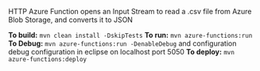 HTTP Azure Function opens an Input Stream to read a .csv file from Azure Blob Storage, and converts it to JSON

**To build:** `mvn clean install -DskipTests`
**To run:** `mvn azure-functions:run`
**To Debug:** `mvn azure-functions:run -DenableDebug` and configuration debug configuration in eclipse on localhost port 5050
**To deploy:** `mvn azure-functions:deploy`
